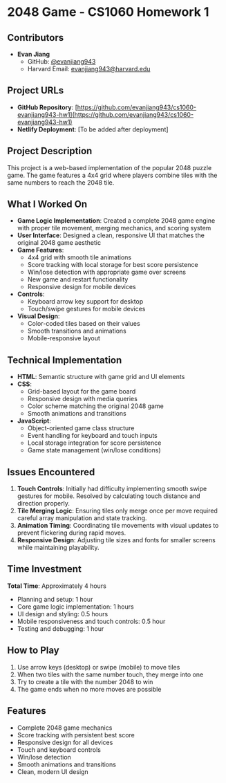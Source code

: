 # 2048 Game - CS1060 Homework 1

## Contributors
- **Evan Jiang**
  - GitHub: [@evanjiang943](https://github.com/evanjiang943)
  - Harvard Email: evanjiang943@harvard.edu

## Project URLs
- **GitHub Repository**: [https://github.com/evanjiang943/cs1060-evanjiang943-hw1](https://github.com/evanjiang943/cs1060-evanjiang943-hw1)
- **Netlify Deployment**: [To be added after deployment]

## Project Description
This project is a web-based implementation of the popular 2048 puzzle game. The game features a 4x4 grid where players combine tiles with the same numbers to reach the 2048 tile.

## What I Worked On
- **Game Logic Implementation**: Created a complete 2048 game engine with proper tile movement, merging mechanics, and scoring system
- **User Interface**: Designed a clean, responsive UI that matches the original 2048 game aesthetic
- **Game Features**:
  - 4x4 grid with smooth tile animations
  - Score tracking with local storage for best score persistence
  - Win/lose detection with appropriate game over screens
  - New game and restart functionality
  - Responsive design for mobile devices
- **Controls**: 
  - Keyboard arrow key support for desktop
  - Touch/swipe gestures for mobile devices
- **Visual Design**: 
  - Color-coded tiles based on their values
  - Smooth transitions and animations
  - Mobile-responsive layout

## Technical Implementation
- **HTML**: Semantic structure with game grid and UI elements
- **CSS**: 
  - Grid-based layout for the game board
  - Responsive design with media queries
  - Color scheme matching the original 2048 game
  - Smooth animations and transitions
- **JavaScript**: 
  - Object-oriented game class structure
  - Event handling for keyboard and touch inputs
  - Local storage integration for score persistence
  - Game state management (win/lose conditions)

## Issues Encountered
1. **Touch Controls**: Initially had difficulty implementing smooth swipe gestures for mobile. Resolved by calculating touch distance and direction properly.
2. **Tile Merging Logic**: Ensuring tiles only merge once per move required careful array manipulation and state tracking.
3. **Animation Timing**: Coordinating tile movements with visual updates to prevent flickering during rapid moves.
4. **Responsive Design**: Adjusting tile sizes and fonts for smaller screens while maintaining playability.

## Time Investment
**Total Time**: Approximately 4 hours
- Planning and setup: 1 hour
- Core game logic implementation: 1 hours
- UI design and styling: 0.5 hours
- Mobile responsiveness and touch controls: 0.5 hour
- Testing and debugging: 1 hour

## How to Play
1. Use arrow keys (desktop) or swipe (mobile) to move tiles
2. When two tiles with the same number touch, they merge into one
3. Try to create a tile with the number 2048 to win
4. The game ends when no more moves are possible

## Features
- Complete 2048 game mechanics
- Score tracking with persistent best score
- Responsive design for all devices
- Touch and keyboard controls
- Win/lose detection
- Smooth animations and transitions
- Clean, modern UI design
